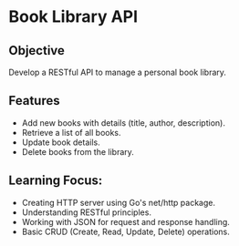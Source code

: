 # Book Library API

## Objective
Develop a RESTful API to manage a personal book library.

## Features
* Add new books with details (title, author, description).
* Retrieve a list of all books.
* Update book details.
* Delete books from the library.

## Learning Focus:
* Creating HTTP server using Go's net/http package.
* Understanding RESTful principles.
* Working with JSON for request and response handling.
* Basic CRUD (Create, Read, Update, Delete) operations.